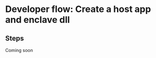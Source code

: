 Developer flow: Create a host app and enclave dll 
=================================================

Steps
------------
Coming soon


